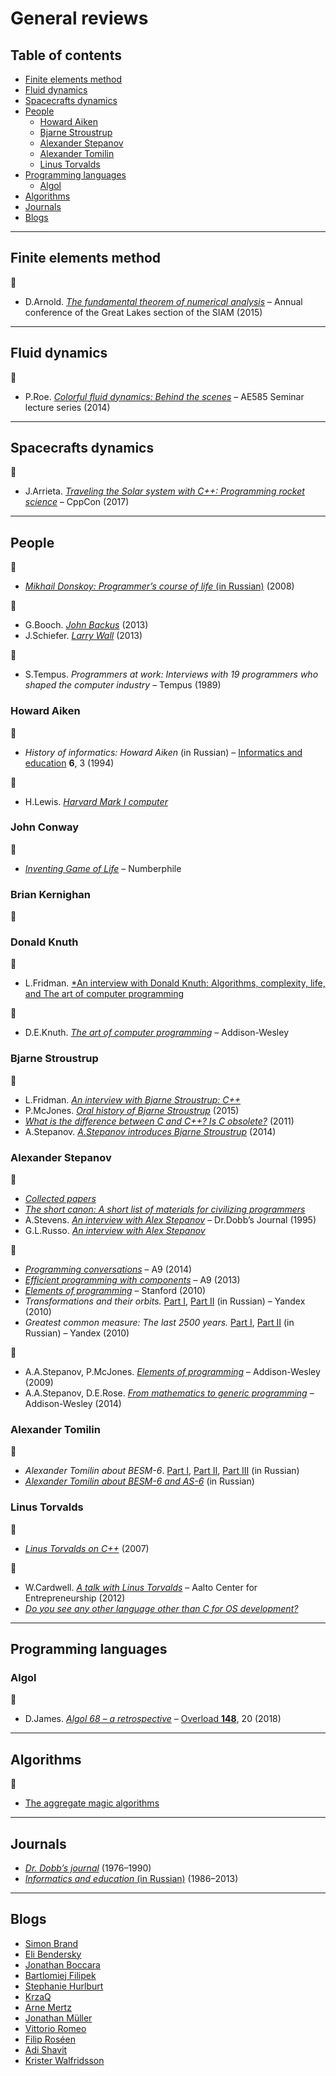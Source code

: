 # General reviews <!-- omit in toc -->

## Table of contents <!-- omit in toc -->

- [Finite elements method](#finite-elements-method)
- [Fluid dynamics](#fluid-dynamics)
- [Spacecrafts dynamics](#spacecrafts-dynamics)
- [People](#people)
	- [Howard Aiken](#howard-aiken)
	- [Bjarne Stroustrup](#bjarne-stroustrup)
	- [Alexander Stepanov](#alexander-stepanov)
	- [Alexander Tomilin](#alexander-tomilin)
	- [Linus Torvalds](#linus-torvalds)
- [Programming languages](#programming-languages)
	- [Algol](#algol)
- [Algorithms](#algorithms)
- [Journals](#journals)
- [Blogs](#blogs)

---

## Finite elements method

:movie_camera:

- D.Arnold. [*The fundamental theorem of numerical analysis*](https://www.youtube.com/watch?v=mmIrLgCFFhM) – Annual conference of the Great Lakes section of the SIAM (2015)

---

## Fluid dynamics

:movie_camera:

- P.Roe. [*Colorful fluid dynamics: Behind the scenes*](https://www.youtube.com/watch?v=uaH91P665PI) – AE585 Seminar lecture series (2014)

---

## Spacecrafts dynamics

:movie_camera:

- J.Arrieta. [*Traveling the Solar system with C++: Programming rocket science*](https://www.youtube.com/watch?v=YXs3DFrZZL4) – CppCon (2017)

---

## People

:link:

- [*Mikhail Donskoy: Programmer’s course of life* (in Russian)](https://polit.ru/article/2008/08/20/programmist/) (2008)

:movie_camera:

- G.Booch. [*John Backus*](https://www.youtube.com/watch?v=dDsWTyLEgbk) (2013)
- J.Schiefer. [*Larry Wall*](https://www.youtube.com/watch?v=aNAtbYSxzuA) (2013)

:book:

- S.Tempus. *Programmers at work: Interviews with 19 programmers who shaped the computer industry* – Tempus (1989)

### Howard Aiken

:link:

- *History of informatics: Howard Aiken* (in Russian) – [Informatics and education]((http://publ.lib.ru/ARCHIVES/I/%27%27Informatika_i_obrazovanie%27%27/_%27%27Informatika_i_obrazovanie%27%27.html)) **6**, 3 (1994)

:movie_camera:

- H.Lewis. [*Harvard Mark I computer*](https://www.youtube.com/watch?v=4ObouwCHk8w)

### John Conway

:movie_camera:

- [*Inventing Game of Life*](https://www.youtube.com/watch?v=R9Plq-D1gEk) – Numberphile

### Brian Kernighan

:movie_camera:

### Donald Knuth

:movie_camera:

- L.Fridman. [*An interview with Donald Knuth: Algorithms, complexity, life, and The art of computer programming](https://www.youtube.com/watch?v=2BdBfsXbST8)

:book:

- D.E.Knuth. [*The art of computer programming*](https://www-cs-faculty.stanford.edu/~knuth/taocp.html) – Addison-Wesley

### Bjarne Stroustrup

:movie_camera:

- L.Fridman. [*An interview with Bjarne Stroustrup: C++*](https://www.youtube.com/watch?v=uTxRF5ag27A)
- P.McJones. [*Oral history of Bjarne Stroustrup*](https://www.youtube.com/watch?v=ZO0PXYMVGSU) (2015)
- [*What is the difference between C and C++? Is C obsolete?*](https://www.youtube.com/watch?v=KlPC3O1DVcg) (2011)
- A.Stepanov. [*A.Stepanov introduces Bjarne Stroustrup*](https://www.youtube.com/watch?v=-n8FP7Ncq8A) (2014)

### Alexander Stepanov

:link:

- [*Collected papers*](http://stepanovpapers.com/)
- [*The short canon: A short list of materials for civilizing programmers*](https://psoberoi.github.io/stepanov-civilization/canon.html)
- A.Stevens. [*An interview with Alex Stepanov*](http://stepanovpapers.com/drdobbs-interview.html) – Dr.Dobb’s Journal (1995)
- G.L.Russo. [*An interview with Alex Stepanov*](http://www.stlport.org/resources/StepanovUSA.html)

:movie_camera:

- [*Programming conversations*](https://www.youtube.com/watch?v=k-meLQaYP5Y) – A9 (2014)
- [*Efficient programming with components*](https://www.youtube.com/watch?v=aIHAEYyoTUc) – A9 (2013)
- [*Elements of programming*](https://www.youtube.com/watch?v=Ih9gpJga4Vc) – Stanford (2010)
- *Transformations and their orbits.* [Part I](https://www.youtube.com/watch?v=QmuMHtbO4ug), [Part II](https://www.youtube.com/watch?v=uCGifwlgAQg) (in Russian) – Yandex (2010)
- *Greatest common measure: The last 2500 years.* [Part I](https://www.youtube.com/watch?v=NfGeVRebiio), [Part II](https://www.youtube.com/watch?v=zwucsB2EfXc) (in Russian) – Yandex (2010)

:book:

- A.A.Stepanov, P.McJones. [*Elements of programming*](http://elementsofprogramming.com/) – Addison-Wesley (2009)
- A.A.Stepanov, D.E.Rose. [*From mathematics to generic programming*](http://www.fm2gp.com/) – Addison-Wesley (2014)

### Alexander Tomilin

:movie_camera:

- *Alexander Tomilin about BESM-6*. [Part I](https://www.youtube.com/watch?v=66VBKeGAmfs), [Part II](https://www.youtube.com/watch?v=pL4wGV_ui4o), [Part III](https://www.youtube.com/watch?v=F9IQ357YwdU) (in Russian)
- [*Alexander Tomilin about BESM-6 and AS-6*](https://www.youtube.com/watch?v=VvDl9HmVx5U) (in Russian)

### Linus Torvalds

:link:

- [*Linus Torvalds on C++*](http://harmful.cat-v.org/software/c++/linus) (2007)

:movie_camera:

- W.Cardwell. [*A talk with Linus Torvalds*](https://www.youtube.com/watch?v=MShbP3OpASA) – Aalto Center for Entrepreneurship (2012)
- [*Do you see any other language other than C for OS development?*](https://www.youtube.com/watch?v=CYvJPra7Ebk)

---

## Programming languages

### Algol

:link:

- D.James. [*Algol 68 – a retrospective*](https://accu.org/index.php/journals/2586) – [Overload **148**](https://accu.org/index.php/journals/c393/), 20 (2018)

---

## Algorithms

:link:

- [The aggregate magic algorithms](http://aggregate.org/MAGIC/)

---

## Journals

- [*Dr. Dobb’s journal*](http://www.6502.org/documents/publications/dr_dobbs_journal/) (1976–1990)
- [*Informatics and education* (in Russian)](http://publ.lib.ru/ARCHIVES/I/%27%27Informatika_i_obrazovanie%27%27/_%27%27Informatika_i_obrazovanie%27%27.html) (1986–2013)

---

## Blogs

- [Simon Brand](https://blog.tartanllama.xyz/)
- [Eli Bendersky](http://eli.thegreenplace.net/)
- [Jonathan Boccara](http://www.fluentcpp.com/)
- [Bartlomiej Filipek](http://www.bfilipek.com/)
- [Stephanie Hurlburt](http://stephaniehurlburt.com/blog-archive/)
- [KrzaQ](https://dev.krzaq.cc/)
- [Arne Mertz](http://arne-mertz.de/)
- [Jonathan Müller](http://foonathan.net/)
- [Vittorio Romeo](https://vittorioromeo.info/)
- [Filip Roséen](http://b.atch.se/)
- [Adi Shavit](https://adishavit.github.io/#blog)
- [Krister Walfridsson](https://kristerw.blogspot.com/)

<!-- Fun -->

<!-- https://medium.com/@laura.derohan/how-to-de-obfuscate-jim-hagues-ioccc-winner-program-3e7ea82c1fa4 -->
